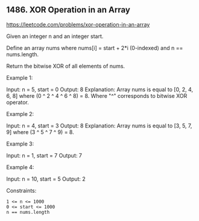 ## 1486. XOR Operation in an Array

https://leetcode.com/problems/xor-operation-in-an-array

Given an integer n and an integer start.

Define an array nums where nums[i] = start + 2\*i (0-indexed) and n == nums.length.

Return the bitwise XOR of all elements of nums.

Example 1:

Input: n = 5, start = 0
Output: 8
Explanation: Array nums is equal to [0, 2, 4, 6, 8] where (0 ^ 2 ^ 4 ^ 6 ^ 8) = 8.
Where "^" corresponds to bitwise XOR operator.

Example 2:

Input: n = 4, start = 3
Output: 8
Explanation: Array nums is equal to [3, 5, 7, 9] where (3 ^ 5 ^ 7 ^ 9) = 8.

Example 3:

Input: n = 1, start = 7
Output: 7

Example 4:

Input: n = 10, start = 5
Output: 2

Constraints:

    1 <= n <= 1000
    0 <= start <= 1000
    n == nums.length
